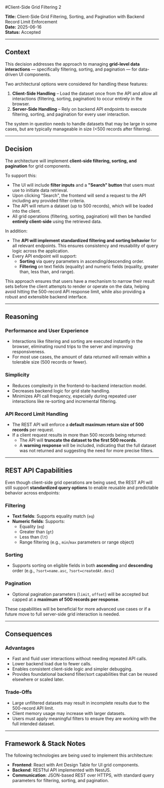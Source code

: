 #Client-Side Grid Filtering 2

**Title:** Client-Side Grid Filtering, Sorting, and Pagination with Backend Record Limit Enforcement  
**Date:** 2025-06-16  
**Status:** Accepted  

---

## Context

This decision addresses the approach to managing **grid-level data interactions** — specifically filtering, sorting, and pagination — for data-driven UI components.

Two architectural options were considered for handling these features:

1. **Client-Side Handling** – Load the dataset once from the API and allow all interactions (filtering, sorting, pagination) to occur entirely in the browser.  
2. **Server-Side Handling** – Rely on backend API endpoints to execute filtering, sorting, and pagination for every user interaction.

The system in question needs to handle datasets that may be large in some cases, but are typically manageable in size (<500 records after filtering).

---

## Decision

The architecture will implement **client-side filtering, sorting, and pagination** for grid components.

To support this:

- The UI will include **filter inputs** and a **"Search" button** that users must use to initiate data retrieval.
- Upon clicking "Search", the frontend will send a request to the API including any provided filter criteria.
- The API will return a dataset (up to 500 records), which will be loaded into the client.
- All grid operations (filtering, sorting, pagination) will then be handled **entirely client-side** using the retrieved data.

In addition:

- The **API will implement standardized filtering and sorting behavior** for all relevant endpoints. This ensures consistency and reusability of query logic across the application.
- Every API endpoint will support:
  - **Sorting** via query parameters in ascending/descending order.
  - **Filtering** on text fields (equality) and numeric fields (equality, greater than, less than, and range).

This approach ensures that users have a mechanism to narrow their result sets before the client attempts to render or operate on the data, helping avoid hitting the 500-record API response limit, while also providing a robust and extensible backend interface.


---

## Reasoning

### Performance and User Experience

- Interactions like filtering and sorting are executed instantly in the browser, eliminating round trips to the server and improving responsiveness.
- For most use cases, the amount of data returned will remain within a tolerable size (500 records or fewer).

### Simplicity

- Reduces complexity in the frontend-to-backend interaction model.
- Decreases backend logic for grid state handling.
- Minimizes API call frequency, especially during repeated user interactions like re-sorting and incremental filtering.

### API Record Limit Handling

- The REST API will enforce a **default maximum return size of 500 records** per request.
- If a client request results in more than 500 records being returned:
  - The API will **truncate the dataset to the first 500 records**.
  - A **warning response** will be included, indicating that the full dataset was not returned and suggesting the need for more precise filters.

---

## REST API Capabilities

Even though client-side grid operations are being used, the REST API will still support **standardized query options** to enable reusable and predictable behavior across endpoints:

### Filtering

- **Text fields**: Supports equality match (`eq`)
- **Numeric fields**: Supports:
  - Equality (`eq`)
  - Greater than (`gt`)
  - Less than (`lt`)
  - Range filtering (e.g., `min`/`max` parameters or range object)

### Sorting

- Supports sorting on eligible fields in both **ascending** and **descending** order (e.g., `?sort=name.asc`, `?sort=createdAt.desc`)

### Pagination

- Optional pagination parameters (`limit`, `offset`) will be accepted but capped at a **maximum of 500 records per response**.

These capabilities will be beneficial for more advanced use cases or if a future move to full server-side grid interaction is needed.

---

## Consequences

### Advantages

- Fast and fluid user interactions without needing repeated API calls.
- Lower backend load due to fewer calls.
- Enables consistent client-side logic and simpler debugging.
- Provides foundational backend filter/sort capabilities that can be reused elsewhere or scaled later.

### Trade-Offs

- Large unfiltered datasets may result in incomplete results due to the 500-record API limit.
- Client memory usage may increase with larger datasets.
- Users must apply meaningful filters to ensure they are working with the full intended dataset.

---

## Framework & Stack Notes

The following technologies are being used to implement this architecture:

- **Frontend**: React with Ant Design Table for UI grid components.  
- **Backend**: RESTful API implemented with NestJS.  
- **Communication**: JSON-based REST over HTTPS, with standard query parameters for filtering, sorting, and pagination.
